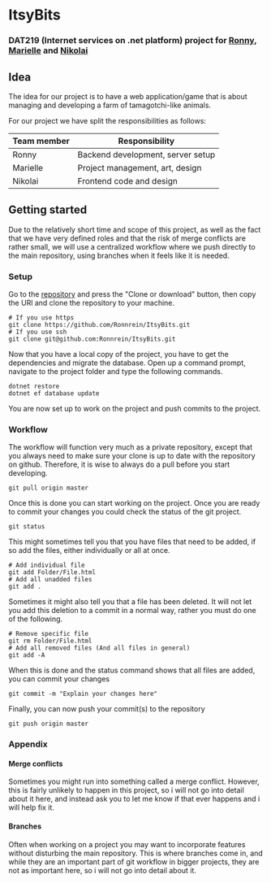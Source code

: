 # ItsyBits
### DAT219 (Internet services on .net platform) project for [Ronny](https://github.com/Ronnrein), [Marielle](https://github.com/Nanilial) and [Nikolai](https://github.com/NikRob)
## Idea
The idea for our project is to have a web application/game that is about managing and developing a farm of tamagotchi-like animals.

For our project we have split the responsibilities as follows:

| Team member | Responsibility |
| --- | --- |
| Ronny | Backend development, server setup |
| Marielle | Project management, art, design |
| Nikolai | Frontend code and design |

## Getting started
Due to the relatively short time and scope of this project, as well as the fact that we have very defined roles and that the risk of merge conflicts are rather small, we will use a centralized workflow where we push directly to the main repository, using branches when it feels like it is needed.
### Setup
Go to the [repository](https://github.com/Ronnrein/ItsyBits) and press the "Clone or download" button, then copy the URl and clone the repository to your machine.
```shell
# If you use https
git clone https://github.com/Ronnrein/ItsyBits.git
# If you use ssh
git clone git@github.com:Ronnrein/ItsyBits.git
```
Now that you have a local copy of the project, you have to get the dependencies and migrate the database. Open up a command prompt, navigate to the project folder and type the following commands.
```shell
dotnet restore
dotnet ef database update
```
You are now set up to work on the project and push commits to the project.
### Workflow
The workflow will function very much as a private repository, except that you always need to make sure your clone is up to date with the repository on github. Therefore, it is wise to always do a pull before you start developing.
```shell
git pull origin master
```
Once this is done you can start working on the project. Once you are ready to commit your changes you could check the status of the git project.
```shell
git status
```
This might sometimes tell you that you have files that need to be added, if so add the files, either individually or all at once.
```shell
# Add individual file
git add Folder/File.html
# Add all unadded files
git add .
```
Sometimes it might also tell you that a file has been deleted. It will not let you add this deletion to a commit in a normal way, rather you must do one of the following.
```shell
# Remove specific file
git rm Folder/File.html
# Add all removed files (And all files in general)
git add -A
```
When this is done and the status command shows that all files are added, you can commit your changes
```shell
git commit -m "Explain your changes here"
```
Finally, you can now push your commit(s) to the repository
```shell
git push origin master
```
### Appendix
#### Merge conflicts
Sometimes you might run into something called a merge conflict. However, this is fairly unlikely to happen in this project, so i will not go into detail about it here, and instead ask you to let me know if that ever happens and i will help fix it.
#### Branches
Often when working on a project you may want to incorporate features without disturbing the main repository. This is where branches come in, and while they are an important part of git workflow in bigger projects, they are not as important here, so i will not go into detail about it.
